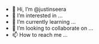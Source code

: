 - 👋 Hi, I’m @justinseera
- 👀 I’m interested in ...
- 🌱 I’m currently learning ...
- 💞️ I’m looking to collaborate on ...
- 📫 How to reach me ...

<!---
justinseera/justinseera is a ✨ special ✨ repository because its `README.md` (this file) appears on your GitHub profile.
You can click the Preview link to take a look at your changes.
--->
